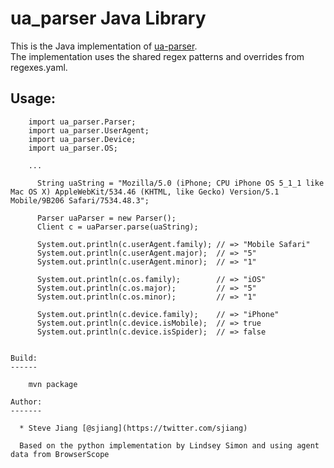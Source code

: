 ua_parser Java Library
======================

This is the Java implementation of [ua-parser](https://github.com/tobie/ua-parser).  
The implementation uses the shared regex patterns and overrides from regexes.yaml.

Usage:
--------
```lang java
    import ua_parser.Parser;
    import ua_parser.UserAgent;
    import ua_parser.Device;
    import ua_parser.OS;

    ...

      String uaString = "Mozilla/5.0 (iPhone; CPU iPhone OS 5_1_1 like Mac OS X) AppleWebKit/534.46 (KHTML, like Gecko) Version/5.1 Mobile/9B206 Safari/7534.48.3";

      Parser uaParser = new Parser();
      Client c = uaParser.parse(uaString);

      System.out.println(c.userAgent.family); // => "Mobile Safari"
      System.out.println(c.userAgent.major);  // => "5"
      System.out.println(c.userAgent.minor);  // => "1"

      System.out.println(c.os.family);        // => "iOS"
      System.out.println(c.os.major);         // => "5"
      System.out.println(c.os.minor);         // => "1"

      System.out.println(c.device.family);    // => "iPhone"
      System.out.println(c.device.isMobile);  // => true
      System.out.println(c.device.isSpider);  // => false


Build:
------

    mvn package

Author:
-------

  * Steve Jiang [@sjiang](https://twitter.com/sjiang)

  Based on the python implementation by Lindsey Simon and using agent data from BrowserScope
